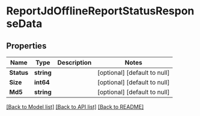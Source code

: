 # ReportJdOfflineReportStatusResponseData

## Properties
Name | Type | Description | Notes
------------ | ------------- | ------------- | -------------
**Status** | **string** |  | [optional] [default to null]
**Size** | **int64** |  | [optional] [default to null]
**Md5** | **string** |  | [optional] [default to null]

[[Back to Model list]](../README.md#documentation-for-models) [[Back to API list]](../README.md#documentation-for-api-endpoints) [[Back to README]](../README.md)


